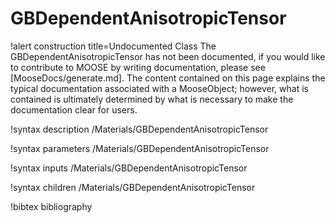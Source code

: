 <!-- MOOSE Documentation Stub: Remove this when content is added. -->

# GBDependentAnisotropicTensor

!alert construction title=Undocumented Class
The GBDependentAnisotropicTensor has not been documented, if you would like to contribute to MOOSE by
writing documentation, please see [MooseDocs/generate.md]. The content contained on this page explains
the typical documentation associated with a MooseObject; however, what is contained is ultimately
determined by what is necessary to make the documentation clear for users.

!syntax description /Materials/GBDependentAnisotropicTensor

!syntax parameters /Materials/GBDependentAnisotropicTensor

!syntax inputs /Materials/GBDependentAnisotropicTensor

!syntax children /Materials/GBDependentAnisotropicTensor

!bibtex bibliography
